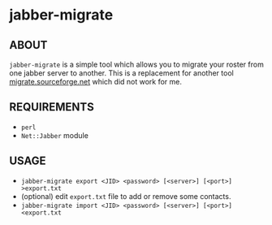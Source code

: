 jabber-migrate
==============

## ABOUT

`jabber-migrate` is a simple tool which allows you to migrate your roster
from one jabber server to another. This is a replacement for another tool
[migrate.sourceforge.net](http://migrate.sourceforge.net/) which did not
work for me.

## REQUIREMENTS

* `perl`
* `Net::Jabber` module

## USAGE

* `jabber-migrate export <JID> <password> [<server>] [<port>] >export.txt`
* (optional) edit `export.txt` file to add or remove some contacts.
* `jabber-migrate import <JID> <password> [<server>] [<port>] <export.txt`
